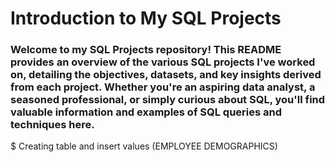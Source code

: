 # Introduction to My SQL Projects

### Welcome to my SQL Projects repository! This README provides an overview of the various SQL projects I've worked on, detailing the objectives, datasets, and key insights derived from each project. Whether you're an aspiring data analyst, a seasoned professional, or simply curious about SQL, you'll find valuable information and examples of SQL queries and techniques here.

$ Creating table and insert values (EMPLOYEE DEMOGRAPHICS)
